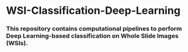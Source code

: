 # WSI-Classification-Deep-Learning  

### This repository contains computational pipelines to perform Deep Learning-based classification on Whole Slide Images (WSIs).

